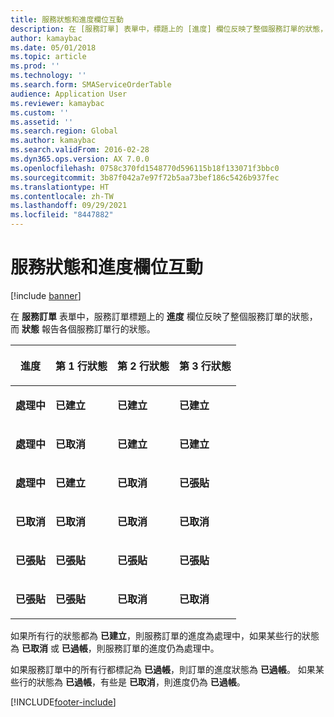 ```yaml
---
title: 服務狀態和進度欄位互動
description: 在 [服務訂單] 表單中，標題上的 [進度] 欄位反映了整個服務訂單的狀態，而 [狀態] 報告各個服務訂單行的狀態。
author: kamaybac
ms.date: 05/01/2018
ms.topic: article
ms.prod: ''
ms.technology: ''
ms.search.form: SMAServiceOrderTable
audience: Application User
ms.reviewer: kamaybac
ms.custom: ''
ms.assetid: ''
ms.search.region: Global
ms.author: kamaybac
ms.search.validFrom: 2016-02-28
ms.dyn365.ops.version: AX 7.0.0
ms.openlocfilehash: 0758c370fd1548770d596115b18f133071f3bbc0
ms.sourcegitcommit: 3b87f042a7e97f72b5aa73bef186c5426b937fec
ms.translationtype: HT
ms.contentlocale: zh-TW
ms.lasthandoff: 09/29/2021
ms.locfileid: "8447882"
---
```

# <a name="service-status-and-progress-field-interaction"></a>服務狀態和進度欄位互動

[!include [banner](../includes/banner.md)]

在 **服務訂單** 表單中，服務訂單標題上的 **進度** 欄位反映了整個服務訂單的狀態，而 **狀態** 報告各個服務訂單行的狀態。

<table>
<colgroup>
<col />
<col />
<col />
<col />
</colgroup>
<thead>
<tr class="header">
<th><p>進度</p></th>
<th><p>第 1 行狀態</p></th>
<th><p>第 2 行狀態</p></th>
<th><p>第 3 行狀態</p></th>
</tr>
</thead>
<tbody>
<tr class="odd">
<td><p><strong>處理中</strong></p></td>
<td><p><strong>已建立</strong></p></td>
<td><p><strong>已建立</strong></p></td>
<td><p><strong>已建立</strong></p></td>
</tr>
<tr class="even">
<td><p><strong>處理中</strong></p></td>
<td><p><strong>已取消</strong></p></td>
<td><p><strong>已建立</strong></p></td>
<td><p><strong>已建立</strong></p></td>
</tr>
<tr class="odd">
<td><p><strong>處理中</strong></p></td>
<td><p><strong>已建立</strong></p></td>
<td><p><strong>已取消</strong></p></td>
<td><p><strong>已張貼</strong></p></td>
</tr>
<tr class="even">
<td><p><strong>已取消</strong></p></td>
<td><p><strong>已取消</strong></p></td>
<td><p><strong>已取消</strong></p></td>
<td><p><strong>已取消</strong></p></td>
</tr>
<tr class="odd">
<td><p><strong>已張貼</strong></p></td>
<td><p><strong>已張貼</strong></p></td>
<td><p><strong>已張貼</strong></p></td>
<td><p><strong>已張貼</strong></p></td>
</tr>
<tr class="even">
<td><p><strong>已張貼</strong></p></td>
<td><p><strong>已張貼</strong></p></td>
<td><p><strong>已取消</strong></p></td>
<td><p><strong>已取消</strong></p></td>
</tr>
</tbody>
</table>

如果所有行的狀態都為 **已建立**，則服務訂單的進度為處理中，如果某些行的狀態為 **已取消** 或 **已過帳**，則服務訂單的進度仍為處理中。

如果服務訂單中的所有行都標記為 **已過帳**，則訂單的進度狀態為 **已過帳**。 如果某些行的狀態為 **已過帳**，有些是 **已取消**，則進度仍為 **已過帳**。

[!INCLUDE[footer-include](../../includes/footer-banner.md)]
